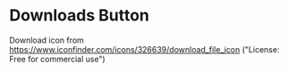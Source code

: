 # Downloads Button

Download icon from https://www.iconfinder.com/icons/326639/download_file_icon ("License: Free for commercial use")
